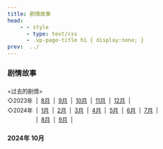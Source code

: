 ```yaml
---
title: 剧情故事
head:
    - - style
      - type: text/css
      - .vp-page-title h1 { display:none; }
prev:  ../
---
```


### <div class="text-bg-white"> 剧情故事 </div>

<div style="color:var(--vp-c-text-mute);font-size:0.9em;word-spacing:0.3em;line-height:170%;margin-top:20px;">
  <过去的剧情><br>
  ◇2023年 |
  <a href="./y2023/p08.html">8月</a> |
  <a href="./y2023/p09.html">9月</a> |
  <a href="./y2023/p10.html">10月</a> |
  <a href="./y2023/p11.html">11月</a> |
  <a href="./y2023/p12.html">12月</a> |<br>
  ◇2024年 |
  <a href="./y2023/p01.html">1月</a> |
  <a href="./y2023/p02.html">2月</a> |
  <a href="./y2023/p03.html">3月</a> |
  <a href="./y2023/p04.html">4月</a> |
  <a href="./y2023/p05.html">5月</a> |
  <a href="./y2023/p06.html">6月</a> |
  <a href="./y2023/p07.html">7月</a> |<br>
  <span style="visibility:hidden;">◇2024年</span> |
  <a href="./y2023/p08.html">8月</a> |
  <a href="./y2023/p09.html">9月</a> |
</div>

#### <span class="underline-blue">2024年 10月 </span>